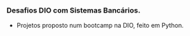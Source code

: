 ### Desafios DIO com Sistemas Bancários.

- Projetos proposto num bootcamp na DIO, feito em Python.
